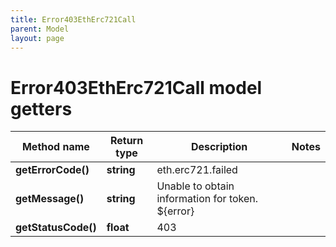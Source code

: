 ```yaml
---
title: Error403EthErc721Call
parent: Model
layout: page
---
```


# Error403EthErc721Call model getters

Method name | Return type | Description | Notes
------------ | ------------- | ------------- | -------------
**getErrorCode()** | **string** | eth.erc721.failed |
**getMessage()** | **string** | Unable to obtain information for token. ${error} |
**getStatusCode()** | **float** | 403 |

